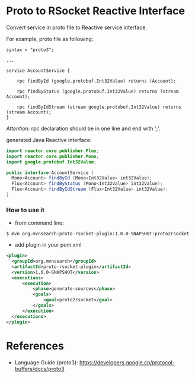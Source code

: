 Proto to RSocket Reactive Interface
===================================

Convert service in proto file to Reactive service interface.

For example, proto file as following:

```
syntax = "proto3";

... 

service AccountService {

    rpc findById (google.protobuf.Int32Value) returns (Account);

    rpc findByStatus (google.protobuf.Int32Value) returns (stream Account);

    rpc findByIdStream (stream google.protobuf.Int32Value) returns (stream Account);
}
```

*Attention:* rpc declaration should be in one line and end with ';'.

generated Java Reactive interface:

```java
import reactor.core.publisher.Flux;
import reactor.core.publisher.Mono;
import google.protobuf.Int32Value;

public interface AccountService {
  Mono<Account> findById (Mono<Int32Value> int32Value);
  Flux<Account> findByStatus (Mono<Int32Value> int32Value);
  Flux<Account> findByIdStream (Flux<Int32Value> int32Value);
}
```

### How to use it

* from command line:

```
$ mvn org.mvnsearch:proto-rsocket-plugin:1.0.0-SNAPSHOT:proto2rsocket
```

* add plugin in your pom.xml

```xml
<plugin>
  <groupId>org.mvnsearch</groupId>
  <artifactId>proto-rsocket-plugin</artifactId>
  <version>1.0.0-SNAPSHOT</version>
  <executions>
      <execution>
          <phase>generate-sources</phase>
          <goals>
              <goal>proto2rsocket</goal>
          </goals>
      </execution>
  </executions>
</plugin>
```


# References

* Language Guide (proto3): https://developers.google.cn/protocol-buffers/docs/proto3
